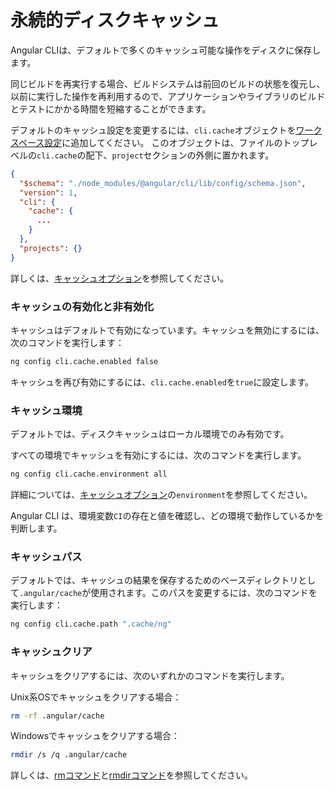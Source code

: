 
# 永続的ディスクキャッシュ
Angular CLIは、デフォルトで多くのキャッシュ可能な操作をディスクに保存します。

同じビルドを再実行する場合、ビルドシステムは前回のビルドの状態を復元し、以前に実行した操作を再利用するので、アプリケーションやライブラリのビルドとテストにかかる時間を短縮することができます。

デフォルトのキャッシュ設定を変更するには、`cli.cache`オブジェクトを[ワークスペース設定](guide/workspace-config)に追加してください。
このオブジェクトは、ファイルのトップレベルの`cli.cache`の配下、`project`セクションの外側に置かれます。

```json
{
  "$schema": "./node_modules/@angular/cli/lib/config/schema.json",
  "version": 1,
  "cli": {
    "cache": {
      ...
    }
  },
  "projects": {}
}
```

詳しくは、[キャッシュオプション](guide/workspace-config#cache-options)を参照してください。

### キャッシュの有効化と非有効化
キャッシュはデフォルトで有効になっています。キャッシュを無効にするには、次のコマンドを実行します：

```bash
ng config cli.cache.enabled false
```

キャッシュを再び有効にするには、`cli.cache.enabled`を`true`に設定します。

### キャッシュ環境
デフォルトでは、ディスクキャッシュはローカル環境でのみ有効です。

すべての環境でキャッシュを有効にするには、次のコマンドを実行します。

```bash
ng config cli.cache.environment all
```

詳細については、[キャッシュオプション](guide/workspace-config#cache-options)の`environment`を参照してください。

<div class="alert is-helpful">

Angular CLI は、環境変数`CI`の存在と値を確認し、どの環境で動作しているかを判断します。

</div>

### キャッシュパス

デフォルトでは、キャッシュの結果を保存するためのベースディレクトリとして`.angular/cache`が使用されます。このパスを変更するには、次のコマンドを実行します：

```bash
ng config cli.cache.path ".cache/ng"
```

### キャッシュクリア

キャッシュをクリアするには、次のいずれかのコマンドを実行します。

Unix系OSでキャッシュをクリアする場合：

```bash
rm -rf .angular/cache
```

Windowsでキャッシュをクリアする場合：

```bash
rmdir /s /q .angular/cache
```

詳しくは、[rmコマンド](https://man7.org/linux/man-pages/man1/rm.1.html)と[rmdirコマンド](https://docs.microsoft.com/en-us/windows-server/administration/windows-commands/rmdir)を参照してください。
